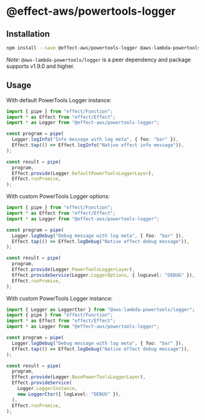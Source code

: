 # @effect-aws/powertools-logger

## Installation

```bash
npm install --save @effect-aws/powertools-logger @aws-lambda-powertools/logger
```
_Note_: `@aws-lambda-powertools/logger` is a peer dependency and package supports v1.9.0 and higher.

## Usage

With default PowerTools Logger instance:

```typescript
import { pipe } from "effect/Function";
import * as Effect from "effect/Effect";
import * as Logger from "@effect-aws/powertools-logger";

const program = pipe(
  Logger.logInfo("Info message with log meta", { foo: "bar" }),
  Effect.tap(() => Effect.logInfo("Native effect info message")),
);

const result = pipe(
  program,
  Effect.provide(Logger.DefaultPowerToolsLoggerLayer),
  Effect.runPromise,
);
```

With custom PowerTools Logger options:

```typescript
import { pipe } from "effect/Function";
import * as Effect from "effect/Effect";
import * as Logger from "@effect-aws/powertools-logger";

const program = pipe(
  Logger.logDebug("Debug message with log meta", { foo: "bar" }),
  Effect.tap(() => Effect.logDebug("Native effect debug message")),
);

const result = pipe(
  program,
  Effect.provide(Logger.PowerToolsLoggerLayer),
  Effect.provideService(Logger.LoggerOptions, { logLevel: "DEBUG" }),
  Effect.runPromise,
);
```

With custom PowerTools Logger instance:

```typescript
import { Logger as LoggerCtor } from "@aws-lambda-powertools/logger";
import { pipe } from "effect/Function";
import * as Effect from "effect/Effect";
import * as Logger from "@effect-aws/powertools-logger";

const program = pipe(
  Logger.logDebug("Debug message with log meta", { foo: "bar" }),
  Effect.tap(() => Effect.logDebug("Native effect debug message")),
);

const result = pipe(
  program,
  Effect.provide(Logger.BasePowerToolsLoggerLayer),
  Effect.provideService(
    Logger.LoggerInstance,
    new LoggerCtor({ logLevel: "DEBUG" }),
  ),
  Effect.runPromise,
);
```
